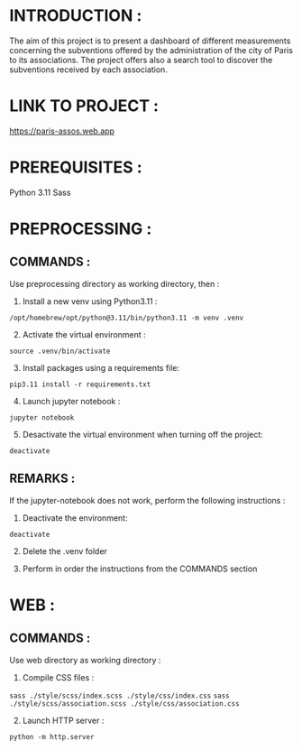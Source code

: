 # INTRODUCTION :

The aim of this project is to present a dashboard of different measurements concerning the subventions 
offered by the administration of the city of Paris to its associations.
The project offers also a search tool to discover the subventions received by each association.

# LINK TO PROJECT :

https://paris-assos.web.app

# PREREQUISITES :

Python 3.11
Sass

# PREPROCESSING : 

## COMMANDS :

Use preprocessing directory as working directory, then :

1. Install a new venv using Python3.11 : 

```/opt/homebrew/opt/python@3.11/bin/python3.11 -m venv .venv```

2. Activate the virtual environment :

```source .venv/bin/activate```

3. Install packages using a requirements file:

```pip3.11 install -r requirements.txt```

4. Launch jupyter notebook :

```jupyter notebook```

5. Desactivate the virtual environment when turning off the project:

```deactivate```

## REMARKS :

If the jupyter-notebook does not work, perform the following instructions :

1. Deactivate the environment:

```deactivate```

2. Delete the .venv folder

3. Perform in order the instructions from the COMMANDS section

# WEB :

## COMMANDS :

Use web directory as working directory :

1. Compile CSS files :

```sass ./style/scss/index.scss ./style/css/index.css```
```sass ./style/scss/association.scss ./style/css/association.css```

2. Launch HTTP server :

```python -m http.server```



